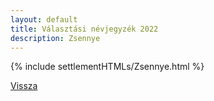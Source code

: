 ```yaml
---
layout: default
title: Választási névjegyzék 2022
description: Zsennye
---
```


{% include settlementHTMLs/Zsennye.html %}

[Vissza](../)